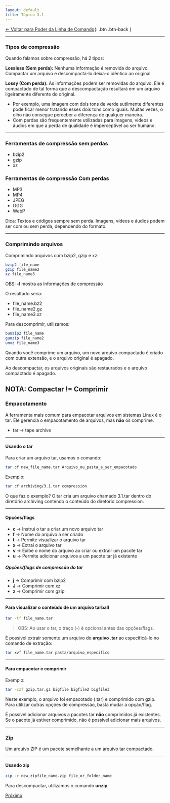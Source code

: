 ```yaml
---
layout: default 
title: Tópico 3.1
---
```


[← Voltar para Poder da Linha de Comando](/linux-essentials/01-book-lpi/Topico-03-Poder-da-Linha-de-Comando/){: .btn .btn-back }

---

### Tipos de compressão

Quando falamos sobre compressão, há 2 tipos:

**Lossless (Sem perda):** Nenhuma informação é removida do arquivo. Compactar um arquivo e descompactá-lo deixa-o idêntico ao original.

**Lossy (Com perda):** As informações podem ser removidas do arquivo. Ele é compactado de tal forma que a descompactação resultará em um arquivo ligeiramente diferente do original.
  - Por exemplo, uma imagem com dois tons de verde sutilmente diferentes pode ficar menor tratando esses dois tons como iguais. Muitas vezes, o olho não consegue perceber a diferença de qualquer maneira.
  - Com perdas são frequentemente utilizadas para imagens, vídeos e áudios em que a perda de qualidade é imperceptível ao ser humano.

---

### Ferramentas de compressão sem perdas

- bzip2
- gzip
- xz

### Ferramentas de compressão Com perdas

- MP3
- MP4
- JPEG
- OGG
- WebP

Dica: Textos e códigos sempre sem perda. Imagens, vídeos e áudios podem ser com ou sem perda, dependendo do formato.

---

### Comprimindo arquivos

Comprimindo arquivos com bzip2, gzip e xz:

```sh
bzip2 file_name
gzip file_name2
xz file_name3
```

OBS: **-l** mostra as informações de compressão

O resultado seria:
- file_name.bz2
- file_name2.gz
- file_name3.xz

Para descomprimir, utilizamos:

```sh
bunzip2 file_name
gunzip file_name2
unxz file_name3
```

Quando você comprime um arquivo, um novo arquivo compactado é criado com outra extensão, e o arquivo original é apagado.

Ao descompactar, os arquivos originais são restaurados e o arquivo compactado é apagado.

NOTA: Compactar != Comprimir
---

### Empacotamento

A ferramenta mais comum para empacotar arquivos em sistemas Linux é o tar. Ele gerencia o empacotamento de arquivos, mas **não** os comprime.

- tar → tape archive

---

#### Usando o tar

Para criar um arquivo tar, usamos o comando:
```sh
tar cf new_file_name.tar Arquivo_ou_pasta_a_ser_empacotado
```
Exemplo:
```sh
tar cf archiving/3.1.tar compression
```
O que faz o exemplo? O tar cria um arquivo chamado 3.1.tar dentro do diretório archiving contendo o conteúdo do diretório compression.

---

#### Opções/flags

- **c** → Instrui o tar a criar um novo arquivo tar
- **f** → Nome do arquivo a ser criado
- **t** → Permite visualizar o arquivo tar
- **x** → Extrai o arquivo tar
- **v** → Exibe o nome do arquivo ao criar ou extrair um pacote tar
- **u** → Permite adicionar arquivos a um pacote tar já existente

##### Opções/flags de compressão do tar

- **j** → Comprimir com bzip2
- **J** → Comprimir com xz
- **z** → Comprimir com gzip

---

#### Para visualizar o conteúdo de um arquivo tarball

```sh
tar -tf file_name.tar
```

> OBS: Ao usar o tar, o traço (-) é opcional antes das opções/flags.

É possível extrair somente um arquivo do **arquivo .tar** ao especificá-lo no comando de extração:

```sh
tar xvf file_name.tar pasta/arquivo_especifico
```

---

#### Para empacotar e comprimir

Exemplo:
```sh
tar -czf gzip.tar.gz bigfile bigfile2 bigfile3
```
Neste exemplo, o arquivo foi empacotado (.tar) e comprimido com gzip. Para utilizar outras opções de compressão, basta mudar a opção/flag.

É possível adicionar arquivos a pacotes tar **não** comprimidos já existentes.  
Se o pacote já estiver comprimido, não é possível adicionar mais arquivos.

---

### Zip

Um arquivo ZIP é um pacote semelhante a um arquivo tar compactado.

---

#### Usando zip

```sh
zip -r new_zipfile_name.zip file_or_folder_name
```

Para descompactar, utilizamos o comando **unzip**.

<div class="nav-buttons single-button">
  <a href="/linux-essentials/01-book-lpi/Topico-03-Poder-da-Linha-de-Comando/3.2-ExtraindoDadosDeArquivos" class="btn btn-back">Próximo</a>
</div>
